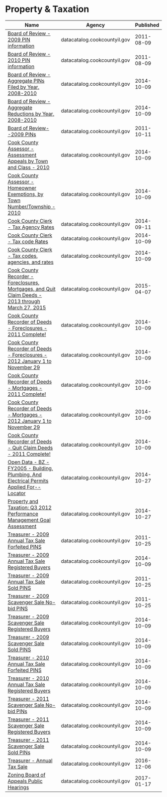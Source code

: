 # Property & Taxation

Name | Agency | Published
---- | ---- | ---------
[Board of Review - 2009 PIN information](../datasets/excn-ffg4.md) | datacatalog.cookcountyil.gov | 2011-08-09
[Board of Review - 2010 PIN information](../datasets/ex8q-9kx6.md) | datacatalog.cookcountyil.gov | 2011-08-09
[Board of Review - Aggregate PINs Filed by Year, 2008-2010](../datasets/5rda-zdwv.md) | datacatalog.cookcountyil.gov | 2014-10-09
[Board of Review - Aggregate Reductions by Year, 2008-2010](../datasets/mjy2-gcmv.md) | datacatalog.cookcountyil.gov | 2014-10-09
[Board of Review--2009 PINs](../datasets/nd8c-ym5v.md) | datacatalog.cookcountyil.gov | 2011-10-11
[Cook County Assessor - Assessment Appeals by Town and Class - 2010](../datasets/qh99-2dvn.md) | datacatalog.cookcountyil.gov | 2014-10-09
[Cook County Assessor - Homeowner Exemptions, by Town Number/Township - 2010](../datasets/p7tk-4qhq.md) | datacatalog.cookcountyil.gov | 2014-10-09
[Cook County Clerk - Tax Agency Rates](../datasets/9sgn-ibhu.md) | datacatalog.cookcountyil.gov | 2014-09-11
[Cook County Clerk - Tax code Rates](../datasets/8vrk-e2ck.md) | datacatalog.cookcountyil.gov | 2014-10-09
[Cook County Clerk - Tax codes, agencies, and rates](../datasets/9sqg-vznj.md) | datacatalog.cookcountyil.gov | 2014-10-09
[Cook County Recorder - Foreclosures, Mortgages, and Quit Claim Deeds - 2013 through March 27, 2015](../datasets/4f2q-h3b7.md) | datacatalog.cookcountyil.gov | 2015-04-07
[Cook County Recorder of Deeds - Foreclosures - 2011 Complete!](../datasets/epxa-9ihc.md) | datacatalog.cookcountyil.gov | 2014-10-09
[Cook County Recorder of Deeds - Foreclosures - 2012 January 1 to November 29](../datasets/9br9-dhca.md) | datacatalog.cookcountyil.gov | 2014-10-09
[Cook County Recorder of Deeds - Mortgages - 2011 Complete!](../datasets/33fu-uwca.md) | datacatalog.cookcountyil.gov | 2014-10-09
[Cook County Recorder of Deeds - Mortgages - 2012 January 1 to November 29](../datasets/myuk-usmm.md) | datacatalog.cookcountyil.gov | 2014-10-09
[Cook County Recorder of Deeds - Quit Claim Deeds - 2011 Complete!](../datasets/dskn-nj3p.md) | datacatalog.cookcountyil.gov | 2014-10-09
[Open Data - BZ - FY2005 - Building, Plumbing, And Electrical Permits Applied For-- Locator](../datasets/iiq4-y58u.md) | datacatalog.cookcountyil.gov | 2014-10-27
[Property and Taxation: Q3 2012 Performance Management Goal Assessment](../datasets/3bce-kp2x.md) | datacatalog.cookcountyil.gov | 2014-10-27
[Treasurer - 2009 Annual Tax Sale Forfeited PINS](../datasets/59pv-ew92.md) | datacatalog.cookcountyil.gov | 2011-10-25
[Treasurer - 2009 Annual Tax Sale Registered Buyers](../datasets/hfg5-6mz7.md) | datacatalog.cookcountyil.gov | 2014-10-09
[Treasurer - 2009 Annual Tax Sale Sold PINS](../datasets/ae8r-hsd6.md) | datacatalog.cookcountyil.gov | 2011-10-25
[Treasurer - 2009 Scavenger Sale No-bid PINS](../datasets/srx8-x3i5.md) | datacatalog.cookcountyil.gov | 2011-10-25
[Treasurer - 2009 Scavenger Sale Registered Buyers](../datasets/6tn4-u7fq.md) | datacatalog.cookcountyil.gov | 2014-10-09
[Treasurer - 2009 Scavenger Sale Sold PINS](../datasets/wsmt-5pai.md) | datacatalog.cookcountyil.gov | 2014-10-09
[Treasurer - 2010 Annual Tax Sale Forfeited PINS](../datasets/iydd-mh8u.md) | datacatalog.cookcountyil.gov | 2014-10-09
[Treasurer - 2010 Annual Tax Sale Registered Buyers](../datasets/g322-ktce.md) | datacatalog.cookcountyil.gov | 2014-10-09
[Treasurer - 2011 Scavenger Sale No-bid PINs](../datasets/z5gk-rh7u.md) | datacatalog.cookcountyil.gov | 2014-10-09
[Treasurer - 2011 Scavenger Sale Registered Buyers](../datasets/dren-9pwe.md) | datacatalog.cookcountyil.gov | 2014-10-09
[Treasurer - 2011 Scavenger Sale Sold PINs](../datasets/qr56-3n7b.md) | datacatalog.cookcountyil.gov | 2014-10-09
[Treasurer - Annual Tax Sale](../datasets/55ju-2fs9.md) | datacatalog.cookcountyil.gov | 2016-12-06
[Zoning Board of Appeals Public Hearings](../datasets/gsgc-7puf.md) | datacatalog.cookcountyil.gov | 2017-01-17

